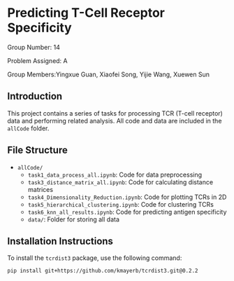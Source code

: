 # Predicting T-Cell Receptor Specificity

Group Number: 14

Problem Assigned: A

Group Members:Yingxue Guan, Xiaofei Song, Yijie Wang, Xuewen Sun


## Introduction

This project contains a series of tasks for processing TCR (T-cell receptor) data and performing related analysis. All code and data are included in the `allCode` folder.

## File Structure

- `allCode/`
  - `task1_data_process_all.ipynb`: Code for data preprocessing
  - `task3_distance_matrix_all.ipynb`: Code for calculating distance matrices
  - `task4_Dimensionality_Reduction.ipynb`: Code for plotting TCRs in 2D
  - `task5_hierarchical_clustering.ipynb`: Code for clustering TCRs
  - `task6_knn_all_results.ipynb`: Code for predicting antigen specificity
  - `data/`: Folder for storing all data 




## Installation Instructions

To install the `tcrdist3` package, use the following command:

```bash
pip install git+https://github.com/kmayerb/tcrdist3.git@0.2.2
